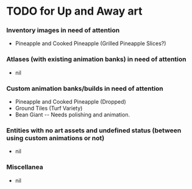 # TODO for Up and Away art

### Inventory images in need of attention
+ Pineapple and Cooked Pineapple (Grilled Pineapple Slices?)

### Atlases (with existing animation banks) in need of attention
+ nil

### Custom animation banks/builds in need of attention
+ Pineapple and Cooked Pineapple (Dropped)
+ Ground Tiles (Turf Variety)
+ Bean Giant -- Needs polishing and animation.

### Entities with no art assets and undefined status (between using custom animations or not)
+ nil

### Miscellanea
+ nil


<!--
vim: ft=markdown nofoldenable
-->
